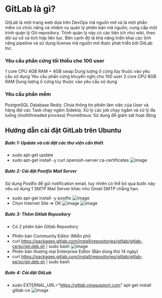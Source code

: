 # GitLab là gì?
GitLab là một trang web dựa trên DevOps mã nguồn mở và là một phần mềm có chức năng và nhiệm vụ quản lý phiên bản mã nguồn, cung cấp một trình quản lý Git-repository. Trình quản lý này có các tiện ích như wiki, theo dõi sự cố và tích hợp liên tục. Bên cạnh đó là khả năng triển khai các tính năng pipeline và sử dụng license mã nguồn mở được phát triển bởi GitLab Inc.
### Yêu cầu phần cứng tối thiểu cho 100 user
  1 core CPU
  4GB RAM + 4GB swap
  Dung lượng ổ cứng tùy thuộc vào yêu cầu sử dụng
  Yêu cầu phần cứng khuyến nghị cho 100 user
  2 core CPU
  8GB RAM
  Dung lượng ổ cứng tùy thuộc vào yêu cầu sử dụng
### Yêu cầu phần mềm
  PostgreSQL Database
  Redis: Chưa thông tin phiên làm việc của User và hàng đợi các Task chạy ngầm
  Sidekiq: Xử lý các job chạy ngầm và xử lý đa luồng (multithreaded process)
  Prometheus: Sử dụng để giám sát hoạt động
## Hướng dẫn cài đặt GitLab trên Ubuntu
##### Bước 1: Update và cài đặt các thư viện cần thiết
- sudo apt-get update
- sudo apt-get install -y curl openssh-server ca-certificates
![image](https://user-images.githubusercontent.com/59860781/136916051-bd10d39b-eaa5-4375-8494-38b3a01ed61d.png)
##### Bước 2: Cài đặt Postfix Mail Server
Sử dụng Postfix để gửi notification email, tuy nhiên có thể bỏ qua bước này nếu sử dụng 1 SMTP Mail Server khác như Gmail SMTP chẳng hạn.
- sudo apt-get install -y postfix
![image](https://user-images.githubusercontent.com/59860781/136920377-cac4a769-fa87-4660-aa36-1e1666be85cc.png)
- Chọn Internet Site => OK
![image](https://user-images.githubusercontent.com/59860781/136916941-caa49be9-8033-497e-acee-c7c6c34210c2.png)
![image](https://user-images.githubusercontent.com/59860781/136918757-47b819b6-4fd3-4be1-b1bf-a44546f606db.png)
##### Bước 3: Thêm Gitlab Repository
 + Có 2 phiên bản Gitlab Repository
 - Phiên bản Community Editor (Miễn phí)
 - curl https://packages.gitlab.com/install/repositories/gitlab/gitlab-ce/script.deb.sh | sudo bash
![image](https://user-images.githubusercontent.com/59860781/136919756-a396708e-0110-4ee8-ba58-ff6cb0081b0f.png)
 - Phiên bản thương mại Enterprise Editor (Bản dùng thử 14 ngày)
 - curl https://packages.gitlab.com/install/repositories/gitlab/gitlab-ee/script.deb.sh | sudo bash
 ##### Bước 4: Cài đặt GitLab
 - sudo EXTERNAL_URL="https://gitlab.vinasupport.com" apt-get install gitlab-ce
 ![image](https://user-images.githubusercontent.com/59860781/136921368-424c8d40-99ac-4f33-8f63-cb57ceacccb2.png)


